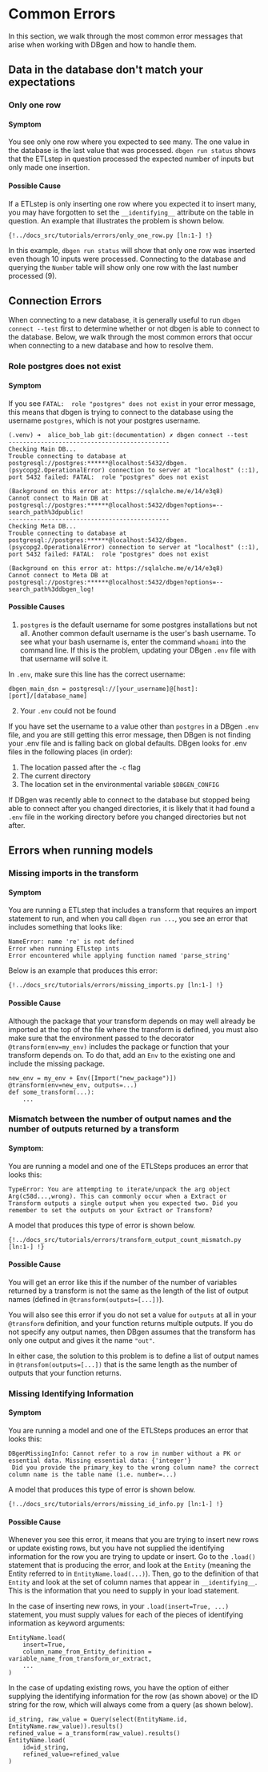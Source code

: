 <!--
   Copyright 2021 Modelyst LLC

   Licensed under the Apache License, Version 2.0 (the "License");
   you may not use this file except in compliance with the License.
   You may obtain a copy of the License at

       http://www.apache.org/licenses/LICENSE-2.0

   Unless required by applicable law or agreed to in writing, software
   distributed under the License is distributed on an "AS IS" BASIS,
   WITHOUT WARRANTIES OR CONDITIONS OF ANY KIND, either express or implied.
   See the License for the specific language governing permissions and
   limitations under the License.
 -->

# Common Errors

In this section, we walk through the most common error messages that arise when working with DBgen and how to handle them.

## Data in the database don't match your expectations

### Only one row

#### Symptom

You see only one row where you expected to see many. The one value in the database is the last value that was processed. `dbgen run status` shows that the ETLstep in question processed the expected number of inputs but only made one insertion.

#### Possible Cause

If a ETLstep is only inserting one row where you expected it to insert many, you may have forgotten to set the `__identifying__` attribute on the table in question. An example that illustrates the problem is shown below.


```python3 hl_lines="5-7"
{!../docs_src/tutorials/errors/only_one_row.py [ln:1-] !}
```

In this example, `dbgen run status` will show that only one row was inserted even though 10 inputs were processed. Connecting to the database and querying the `Number` table will show only one row with the last number processed (9).

## Connection Errors

When connecting to a new database, it is generally useful to run `dbgen connect --test` first to determine whether or not dbgen is able to connect to the database. Below, we walk through the most common errors that occur when connecting to a new database and how to resolve them.

### Role postgres does not exist

#### Symptom

If you see `FATAL:  role "postgres" does not exist` in your error message, this means that dbgen is trying to connect to the database using the username `postgres`, which is not your postgres username.

```shell
(.venv) ➜  alice_bob_lab git:(documentation) ✗ dbgen connect --test
---------------------------------------------
Checking Main DB...
Trouble connecting to database at postgresql://postgres:******@localhost:5432/dbgen.
(psycopg2.OperationalError) connection to server at "localhost" (::1), port 5432 failed: FATAL:  role "postgres" does not exist

(Background on this error at: https://sqlalche.me/e/14/e3q8)
Cannot connect to Main DB at postgresql://postgres:******@localhost:5432/dbgen?options=--search_path%3dpublic!
---------------------------------------------
Checking Meta DB...
Trouble connecting to database at postgresql://postgres:******@localhost:5432/dbgen.
(psycopg2.OperationalError) connection to server at "localhost" (::1), port 5432 failed: FATAL:  role "postgres" does not exist

(Background on this error at: https://sqlalche.me/e/14/e3q8)
Cannot connect to Meta DB at postgresql://postgres:******@localhost:5432/dbgen?options=--search_path%3ddbgen_log!
```

#### Possible Causes

1) `postgres` is the default username for some postgres installations but not all. Another common default username is the user's bash username. To see what your bash username is, enter the command `whoami` into the command line. If this is the problem, updating your DBgen `.env` file with that username
will solve it.

In `.env`, make sure this line has the correct username:

```dbgen_main_dsn = postgresql://[your_username]@[host]:[port]/[database_name]```

2) Your `.env` could not be found

If you have set the username to a value other than `postgres` in a DBgen `.env` file, and you are still getting this error message, then DBgen is not finding your .env file and is falling back on global defaults. DBgen looks for .env files in the following places (in order):

1. The location passed after the `-c` flag
2. The current directory
3. The location set in the environmental variable `$DBGEN_CONFIG`

If DBgen was recently able to connect to the database but stopped being able to connect after you changed directories, it is likely that it had found a `.env` file in the working directory before you changed directories but not after.

## Errors when running models

### Missing imports in the transform

#### Symptom

You are running a ETLstep that includes a transform that requires an import statement to run, and when you call `dbgen run ...`, you see an error that includes something that looks like:

```shell
NameError: name 're' is not defined
Error when running ETLstep ints
Error encountered while applying function named 'parse_string'
```

Below is an example that produces this error:

```python3 hl_lines="23-30"
{!../docs_src/tutorials/errors/missing_imports.py [ln:1-] !}
```

#### Possible Cause

Although the package that your transform depends on may well already be imported at the top of the file where the transform is defined, you must also make sure that the environment passed to the decorator `@transform(env=my_env)` includes the package or function that your transform depends on. To do that, add an `Env` to the existing one and include the missing package.

```python3
new_env = my_env + Env([Import("new_package")])
@transform(env=new_env, outputs=...)
def some_transform(...):
    ...
```

### Mismatch between the number of output names and the number of outputs returned by a transform

#### Symptom:

You are running a model and one of the ETLSteps produces an error that looks this:

```TypeError: You are attempting to iterate/unpack the arg object Arg(c58d...,wrong). This can commonly occur when a Extract or Transform outputs a single output when you expected two. Did you remember to set the outputs on your Extract or Transform?```

A model that produces this type of error is shown below.

```python3 hl_lines="21-24"
{!../docs_src/tutorials/errors/transform_output_count_mismatch.py [ln:1-] !}
```
#### Possible Cause

You will get an error like this if the number of the number of variables returned by a transform is not the same as the length of the list of output names (defined in `@transform(outputs=[...])`).

You will also see this error if you do not set a value for `outputs` at all in your `@transform` definition, and your function returns multiple outputs. If you do not specify any output names, then DBgen assumes that the transform has only one output and gives it the name `"out"`.

In either case, the solution to this problem is to define a list of output names in `@transfom(outputs=[...])` that is the same length as the number of outputs that your function returns.

### Missing Identifying Information

#### Symptom

You are running a model and one of the ETLSteps produces an error that looks this:

```
DBgenMissingInfo: Cannot refer to a row in number without a PK or essential data. Missing essential data: {'integer'}
 Did you provide the primary_key to the wrong column name? the correct column name is the table name (i.e. number=...)
```

A model that produces this type of error is shown below.

```python3 hl_lines="21-24"
{!../docs_src/tutorials/errors/missing_id_info.py [ln:1-] !}
```

#### Possible Cause

Whenever you see this error, it means that you are trying to insert new rows or update existing rows, but you have not supplied the identifying information for the row you are trying to update or insert. Go to the `.load()` statement that is producing the error, and look at the `Entity` (meaning the Entity referred to in `EntityName.load(...)`). Then, go to the definition of that `Entity` and look at the set of column names that appear in `__identifying__`. This is the information that you need to supply in your load statement.

In the case of inserting new rows, in your `.load(insert=True, ...)` statement, you must supply values for each of the pieces of identifying information as keyword arguments:

```
EntityName.load(
    insert=True,
    column_name_from_Entity_definition = variable_name_from_transform_or_extract,
    ...
)
```

In the case of updating existing rows, you have the option of either supplying the identifying information for the row (as shown above) or the ID string for the row, which will always come from a query (as shown below).

```
id_string, raw_value = Query(select(EntityName.id, EntityName.raw_value)).results()
refined_value = a_transform(raw_value).results()
EntityName.load(
    id=id_string,
    refined_value=refined_value
)
```
